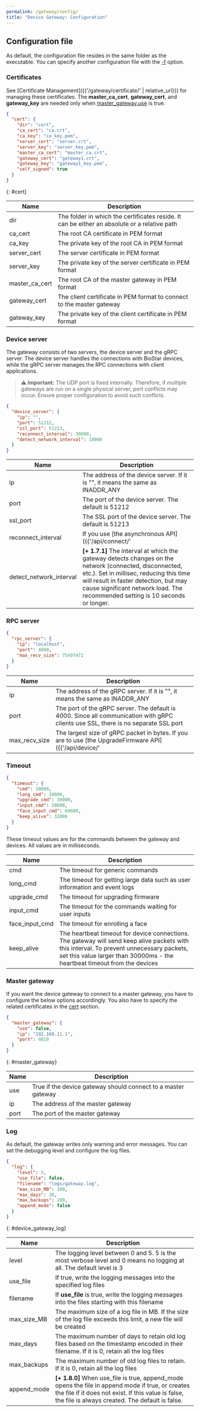 ```yaml
---
permalink: /gateway/config/
title: "Device Gateway: Configuration"
---
```


## Configuration file

As default, the configuration file resides in the same folder as the executable. You can specify another configuration file with the [-f](#command-line-options) option. 

### Certificates

See [Certificate Management]({{'/gateway/certificate/' | relative_url}}) for managing these certificates. The __master_ca_cert__, __gateway_cert__, and __gateway_key__ are needed only when [master_gateway.use](#master_gateway) is true. 

```json
{
  "cert": {
    "dir": "cert",
    "ca_cert": "ca.crt",
    "ca_key": "ca_key.pem",
    "server_cert": "server.crt",
    "server_key": "server_key.pem",
    "master_ca_cert": "master_ca.crt",
    "gateway_cert": "gateway1.crt",
    "gateway_key": "gateway1_key.pem",
    "self_signed": true
  }
}
```
{: #cert}

| Name | Description |
| -----| ----------- |
| dir  | The folder in which the certificates reside. It can be either an absolute or a relative path |
| ca_cert | The root CA certificate in PEM format |
| ca_key | The private key of the root CA in PEM format | 
| server_cert | The server certificate in PEM format |
| server_key | The private key of the server certificate in PEM format |
| master_ca_cert | The root CA of the master gateway in PEM format |
| gateway_cert | The client certificate in PEM format to connect to the master gateway  |
| gateway_key | The private key of the client certificate in PEM format |

### Device server

The gateway consists of two servers, the device server and the gRPC server. The device server handles the connections with BioStar devices, while the gRPC server manages the RPC connections with client applications. 
> **⚠️ Important:** The UDP port is fixed internally. Therefore, if multiple gateways are run on a single physical server, port conflicts may occur. Ensure proper configuration to avoid such conflicts.
```json
{
  "device_server": {
    "ip": "",
    "port": 51212,
    "ssl_port": 51213,
    "reconnect_interval": 30000,
    "detect_network_interval": 10000
  }
}
```

| Name | Description |
| -----| ----------- |
| ip  | The address of the device server. If it is "", it means the same as INADDR_ANY |
| port | The port of the device server. The default is 51212 |
| ssl_port | The SSL port of the device server. The default is 51213 |
| reconnect_interval | If you use [the asynchronous API]({{'/api/connect/' | relative_url}}#asynchronous-connection), the gateway will try to reconnect to a disconnected device after this interval in milliseconds. |
| detect_network_interval | __[+ 1.7.1]__ The interval at which the gateway detects changes on the network (connected, disconnected, etc.). Set in millisec, reducing this time will result in faster detection, but may cause significant network load. The recommended setting is 10 seconds or longer. |


### RPC server

```json
{
  "rpc_server": {
    "ip": "localhost",
    "port": 4000,
    "max_recv_size": 75497472
  }
}
```

| Name | Description |
| -----| ----------- |
| ip  | The address of the gRPC server. If it is "", it means the same as INADDR_ANY |
| port | The port of the gRPC server. The default is 4000. Since all communication with gRPC clients use SSL, there is no separate SSL port |
| max_recv_size | The largest size of gRPC packet in bytes. If you are to use [the UpgradeFirmware API]({{'/api/device/' | relative_url}}#upgradefirmware), it should be larger than the size of the firmware file | 


### Timeout

```json
{
  "timeout": {
    "cmd": 10000,
    "long_cmd": 20000,
    "upgrade_cmd": 30000,
    "input_cmd": 20000,
    "face_input_cmd": 60000,
    "keep_alive": 32000
  }
}
```

These timeout values are for the commands between the gateway and devices. All values are in milliseconds. 

| Name | Description |
| -----| ----------- |
| cmd | The timeout for generic commands |
| long_cmd | The timeout for getting large data such as user information and event logs |
| upgrade_cmd | The timeout for upgrading firmware |
| input_cmd | The timeout for the commands waiting for user inputs |
| face_input_cmd | The timeout for enrolling a face |
| keep_alive | The heartbeat timeout for device connections. The gateway will send keep alive packets with this interval. To prevent unnecessary packets, set this value larger than 30000ms - the heartbeat timeout from the devices |


### Master gateway

If you want the device gateway to connect to a master gateway, you have to configure the below options accordingly. You also have to specify the related certificates in the [cert](#certificates) section. 

```json
{
  "master_gateway": {
    "use": false,
    "ip": "192.168.11.1",
    "port": 4010
  }
}
```
{: #master_gateway}

| Name | Description |
| -----| ----------- |
| use | True if the device gateway should connect to a master gateway |
| ip | The address of the master gateway |
| port | The port of the master gateway |

### Log

As default, the gateway writes only warning and error messages. You can set the debugging level and configure the log files.

```json
{
  "log": {
    "level": 3,
    "use_file": false,
    "filename": "logs/gateway.log",
    "max_size_MB": 100,
    "max_days": 30,
    "max_backups": 100,
    "append_mode": false
  }
}
```  
{: #device_gateway_log}

| Name | Description |
| -----| ----------- |
| level | The logging level between 0 and 5. 5 is the most verbose level and 0 means no logging at all. The default level is 3 |
| use_file | If true, write the logging messages into the specified log files |
| filename | If __use_file__ is true, write the logging messages into the files starting with this filename |
| max_size_MB | The maximum size of a log file in MB. If the size of the log file exceeds this limit, a new file will be created |
| max_days | The maximum number of days to retain old log files based on the timestamp encoded in their filename. If it is 0, retain all the log files |
| max_backups | The maximum number of old log files to retain. If it is 0, retain all the log files |
| append_mode | __[+ 1.8.0]__ When use_file is true, append_mode opens the file in append mode if true, or creates the file if it does not exist. If this value is false, the file is always created. The default is false. |
